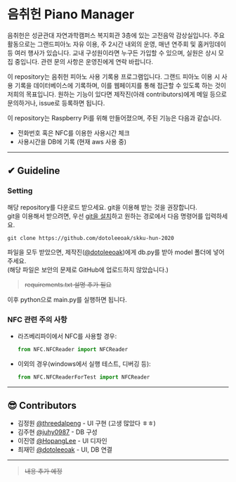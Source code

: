 음취헌 Piano Manager
=======

음취헌은 성균관대 자연과학캠퍼스 복지회관 3층에 있는 고전음악 감상실입니다. 주요 활동으로는 그랜드피아노 자유 이용, 주 2시간 내외의 운영, 매년 연주회 및 홈커밍데이 등 여러 행사가 있습니다. 교내 구성원이라면 누구든 가입할 수 있으며, 실원은 상시 모집 중입니다. 관련 문의 사항은 운영진에게 연락 바랍니다.  

이 repository는 음취헌 피아노 사용 기록용 프로그램입니다. 그랜드 피아노 이용 시 사용 기록을 데이터베이스에 기록하며, 이를 웹페이지를 통해 접근할 수 있도록 하는 것이 저희의 목표입니다. 원하는 기능이 있다면 제작진(아래 contributors)에게 메일 등으로 문의하거나, issue로 등록하면 됩니다.  

이 repository는 Raspberry Pi를 위해 만들어졌으며, 주된 기능은 다음과 같습니다.  
- 전화번호 혹은 NFC를 이용한 사용시간 체크
- 사용시간을 DB에 기록 (현재 aws 사용 중)

---

## ✔ Guideline
### Setting
해당 repository를 다운로드 받으세요. git을 이용해 받는 것을 권장합니다.  
git을 이용해서 받으려면, 우선 [git을 설치](https://git-scm.com/book/en/v2/Getting-Started-Installing-Git)하고 원하는 경로에서 다음 명령어를 입력하세요.  
```shell
git clone https://github.com/dotoleeoak/skku-hun-2020
```
파일을 모두 받았으면, 제작진([@dotoleeoak](https://github.com/dotoleeoak))에게 db.py를 받아 model 폴더에 넣어주세요.  
(해당 파일은 보안의 문제로 GitHub에 업로드하지 않았습니다.)  

> ~~requirements.txt 설명 추가 필요~~  

이후 python으로 main.py를 실행하면 됩니다.  

### NFC 관련 주의 사항
- 라즈베리파이에서 NFC를 사용할 경우:  
    ```python
    from NFC.NFCReader import NFCReader
    ```
    
- 이외의 경우(windows에서 실행 테스트, 디버깅 등):  
    ```python
    from NFC.NFCReaderForTest import NFCReader
    ```

---

## 😎 Contributors
- 김정원 [@threedalpeng](https://github.com/threedalpeng) - UI 구현 (고생 많았다 ㅎㅎ)  
- 김주현 [@juhy0987](https://github.com/juhy0987) - DB 구성  
- 이진영 [@HopangLee](https://github.com/HopangLee) - UI 디자인  
- 최재민 [@dotoleeoak](https://github.com/dotoleeoak) - UI, DB 연결  

---

> ~~내용 추가 예정~~
